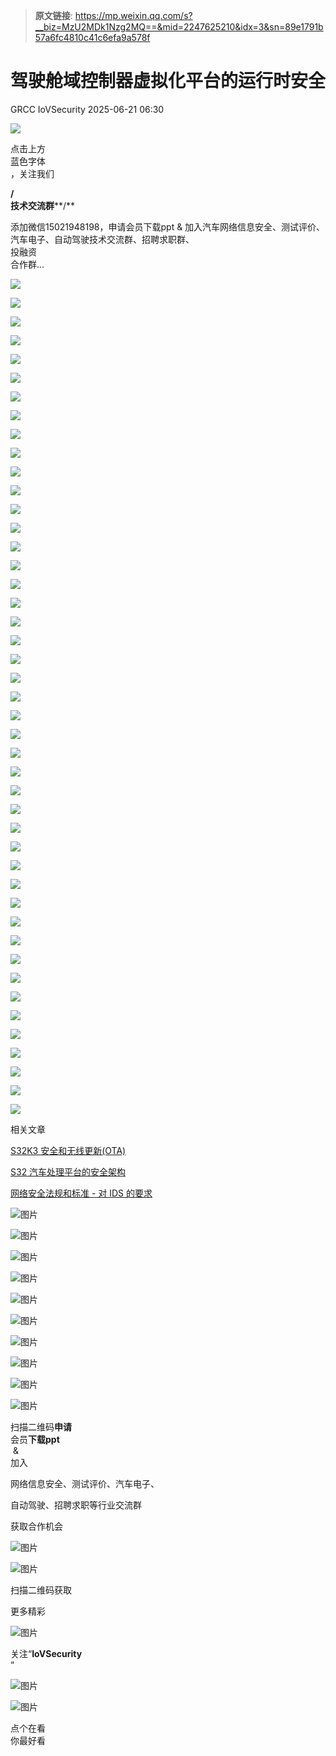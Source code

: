 > **原文链接**: https://mp.weixin.qq.com/s?__biz=MzU2MDk1Nzg2MQ==&mid=2247625210&idx=3&sn=89e1791b57a6fc4810c41c6efa9a578f

#  驾驶舱域控制器虚拟化平台的运行时安全  
GRCC  IoVSecurity   2025-06-21 06:30  
  
![](https://mmbiz.qpic.cn/mmbiz_gif/CQb4KERYG3QA0ezCCjgRONQvXCf3wka7je04trwIyMqsDUWBubpwfiahXImiaoia7NnueGomOO28vicSZ5wEFFTa1Q/640?wx_fmt=gif "")  
  
点击上方  
蓝色字体  
，关注我们  
  
**/**  
**技术交流群****/**  
  
添加微信15021948198，申请会员下载ppt & 加入汽车网络信息安全、测试评价、汽车电子、自动驾驶技术交流群、招聘求职群、  
投融资  
合作群...  
  
![](https://mmbiz.qpic.cn/mmbiz_png/uTSIm9RGwm3Dicl22aVjwk58aQfRKQsqEybT1BVAdWXVRxJIaueJiarvEFvvTfbDGgLLPolOmJb3U7tYzCJiaF0mQ/640?wx_fmt=png "")  
  
![](https://mmbiz.qpic.cn/mmbiz_png/uTSIm9RGwm3Dicl22aVjwk58aQfRKQsqE63w9icayib6QX1XicUkDhL5XX9gsJhsvQ9MPOmWGsjXHlA69L5Y4UR97Q/640?wx_fmt=png "")  
  
![](https://mmbiz.qpic.cn/mmbiz_png/uTSIm9RGwm3Dicl22aVjwk58aQfRKQsqE23ibF7mribeo5v2XjXadIv7pCXib6WK0eRItap4sctc7maDZnfSZ33U9w/640?wx_fmt=png "")  
  
![](https://mmbiz.qpic.cn/mmbiz_png/uTSIm9RGwm3Dicl22aVjwk58aQfRKQsqEcaUrFoaGufzcy4ibPujH0gKr8n6e3myLJlK8R1aWj2Yhedpxy7icyUFA/640?wx_fmt=png "")  
  
![](https://mmbiz.qpic.cn/mmbiz_png/uTSIm9RGwm3Dicl22aVjwk58aQfRKQsqE5Cp7ukKlSbZXDyZ4r806XkxeM6R8wcMZFX7sqG4zgm3k7mvZFRJgWQ/640?wx_fmt=png "")  
  
![](https://mmbiz.qpic.cn/mmbiz_png/uTSIm9RGwm3Dicl22aVjwk58aQfRKQsqEaokgAK1k0wkCPlNib2Jd8vlclpLtf17ibgehjeMAd9Gvqg9XHYia8COLQ/640?wx_fmt=png "")  
  
![](https://mmbiz.qpic.cn/mmbiz_png/uTSIm9RGwm3Dicl22aVjwk58aQfRKQsqEnqicGSPIGKnrS7of5sHYRpCZkyYfmYViaBHM8jjq3iauweiagYiceU0SLTQ/640?wx_fmt=png "")  
  
![](https://mmbiz.qpic.cn/mmbiz_png/uTSIm9RGwm3Dicl22aVjwk58aQfRKQsqEInBwFGOfVSx42T4QYOHeyEKRcr2CgRLqib3pu4NdcUTevTHrn6WpHcg/640?wx_fmt=png "")  
  
![](https://mmbiz.qpic.cn/mmbiz_png/uTSIm9RGwm3Dicl22aVjwk58aQfRKQsqEg2CrUpRKEI0lsG9MBa2Sia84MmVVmy9GgVCQPkv7Iguh4SFBQCWCUjg/640?wx_fmt=png "")  
  
![](https://mmbiz.qpic.cn/mmbiz_png/uTSIm9RGwm3Dicl22aVjwk58aQfRKQsqEn9BJ7LQY8s7gvIsjbdaCxU64V5tjZFll86ugB3plbvjIgoEoWMGcMw/640?wx_fmt=png "")  
  
![](https://mmbiz.qpic.cn/mmbiz_png/uTSIm9RGwm3Dicl22aVjwk58aQfRKQsqErVXYxtI2Wnhe8TX7cJFJXkicQY0ekQvJtdjaF6t9W0CyGKRGcMvnXhg/640?wx_fmt=png "")  
  
![](https://mmbiz.qpic.cn/mmbiz_png/uTSIm9RGwm3Dicl22aVjwk58aQfRKQsqEiaIYnSckv6xUYQAFsI6dFjyMxUezPU12acc7mTGWXQDsdDogMPlPR5w/640?wx_fmt=png "")  
  
![](https://mmbiz.qpic.cn/mmbiz_png/uTSIm9RGwm3Dicl22aVjwk58aQfRKQsqEpJLxCGQaE0eTzk2jicfpBoic6TZjewJezRXleAFibNgcQrCEr28IEIs9Q/640?wx_fmt=png "")  
  
![](https://mmbiz.qpic.cn/mmbiz_png/uTSIm9RGwm3Dicl22aVjwk58aQfRKQsqER4EwRZWrpODJwJKDIv6ebt8oJ1ygd5YuWRPicwyZQseFibicsEnP7hxtw/640?wx_fmt=png "")  
  
![](https://mmbiz.qpic.cn/mmbiz_png/uTSIm9RGwm3Dicl22aVjwk58aQfRKQsqEnFCRJF7kYsqdlV9ZLO3Lic6PWhEGqXyhf1aibD7mNSnRdtS1Rbw1BQfw/640?wx_fmt=png "")  
  
![](https://mmbiz.qpic.cn/mmbiz_png/uTSIm9RGwm3Dicl22aVjwk58aQfRKQsqEuAlBe33aRszg8Wdbk6UIGTg2hTaBcYxmEmbMzWzg1Z5MFrTTxawia0w/640?wx_fmt=png "")  
  
![](https://mmbiz.qpic.cn/mmbiz_png/uTSIm9RGwm3Dicl22aVjwk58aQfRKQsqEs83pYKu2Cm54fRIwRVV4fuVyPodEEVzicl18VswztLicvRFgfm1xLPXw/640?wx_fmt=png "")  
  
![](https://mmbiz.qpic.cn/mmbiz_png/uTSIm9RGwm3Dicl22aVjwk58aQfRKQsqE04QdWMyLKMJnmZ2NhKaCvYmZUrpm6THfokicHhq0DAuOgZvhqDEfvlQ/640?wx_fmt=png "")  
  
![](https://mmbiz.qpic.cn/mmbiz_png/uTSIm9RGwm3Dicl22aVjwk58aQfRKQsqEoFVU4oss9xAGuIL6B3jy4H7FqHjmYEggibPZgSUDMy5TPhYmm86Ynlg/640?wx_fmt=png "")  
  
![](https://mmbiz.qpic.cn/mmbiz_png/uTSIm9RGwm3Dicl22aVjwk58aQfRKQsqE2MiaXENp4P7fuBQfB1xSaIzPeOMqHh65BYmibxUQjJKDbFiaEjhxY4aIQ/640?wx_fmt=png "")  
  
![](https://mmbiz.qpic.cn/mmbiz_png/uTSIm9RGwm3Dicl22aVjwk58aQfRKQsqEicg5VOTw2K146XdX0DibveZHQt07T2zAiaibMD9ZkQ9LWCMEdMztPdDiaYA/640?wx_fmt=png "")  
  
![](https://mmbiz.qpic.cn/mmbiz_png/uTSIm9RGwm3Dicl22aVjwk58aQfRKQsqEdYbgPgzicN8vvh7GnURDSiaiaySLO0Ger3tGAUrEqMEV6cLz0nMDTRbKA/640?wx_fmt=png "")  
  
![](https://mmbiz.qpic.cn/mmbiz_png/uTSIm9RGwm3Dicl22aVjwk58aQfRKQsqEJvtOhHOADIMibAWpW67hQCdsWG2LicrL8h3EVcgau5QHI0f7chqwReuA/640?wx_fmt=png "")  
  
![](https://mmbiz.qpic.cn/mmbiz_png/uTSIm9RGwm3Dicl22aVjwk58aQfRKQsqENWa72CxJxJY8uarxtWkXyKPfML8buibezEbFzZwCasxTqFZV1INjrhQ/640?wx_fmt=png "")  
  
![](https://mmbiz.qpic.cn/mmbiz_png/uTSIm9RGwm3Dicl22aVjwk58aQfRKQsqEtbmOu0UlMqibvzbzUaX81kSzibvwaakFTq6U03ZiblMGTXY8vlo7d0qQQ/640?wx_fmt=png "")  
  
![](https://mmbiz.qpic.cn/mmbiz_png/uTSIm9RGwm3Dicl22aVjwk58aQfRKQsqEjsRlahBYmkpqA3czMoPHtDBCcTgVBA7PBHo9CyMlt9sxDnhP8qMjcg/640?wx_fmt=png "")  
  
![](https://mmbiz.qpic.cn/mmbiz_png/uTSIm9RGwm3Dicl22aVjwk58aQfRKQsqE4zMcyRZJ3mfaP0ErxQiawFiaotic8c07oAubMdD0GEzgdqZibnQvO9tqSg/640?wx_fmt=png "")  
  
![](https://mmbiz.qpic.cn/mmbiz_png/uTSIm9RGwm3Dicl22aVjwk58aQfRKQsqEqEqBbcKW9gh6dNm5ILDwmXm6k0zzZVZGpCwA6HIcoafNbicQtUK8UnA/640?wx_fmt=png "")  
  
![](https://mmbiz.qpic.cn/mmbiz_png/uTSIm9RGwm3Dicl22aVjwk58aQfRKQsqERpicWcNGB66e3ibcecaHfjMVmMOpgeWTPHw942epDnQXLyjLiaeVWvtIg/640?wx_fmt=png "")  
  
![](https://mmbiz.qpic.cn/mmbiz_png/uTSIm9RGwm3Dicl22aVjwk58aQfRKQsqEnibibUvjIlaG3cEL7VJxgcyXJpnmichYGHzHHdd89aAPn9lZp8H4pwvQA/640?wx_fmt=png "")  
  
![](https://mmbiz.qpic.cn/mmbiz_png/uTSIm9RGwm3Dicl22aVjwk58aQfRKQsqEp2sIViag9LA4N9tCNgIcMORYDPmYniaF1JhNaa0tpdkSXllDbrZNZGQA/640?wx_fmt=png "")  
  
![](https://mmbiz.qpic.cn/mmbiz_png/uTSIm9RGwm3Dicl22aVjwk58aQfRKQsqEEiajynUNicIicUIdv7RR4w2N18wD3ibOtLhNODnYsBgSerjnmdHp4GZzOA/640?wx_fmt=png "")  
  
![](https://mmbiz.qpic.cn/mmbiz_png/uTSIm9RGwm3Dicl22aVjwk58aQfRKQsqE7FmWqfAHia2TC21QALXOmIGzJMPj0s44q4ic7ibXjfnplN6SxOibiaNfx4A/640?wx_fmt=png "")  
  
![](https://mmbiz.qpic.cn/mmbiz_png/uTSIm9RGwm3Dicl22aVjwk58aQfRKQsqE338kIm5jGsldejrLLm2MfkaxzBhBDCpicEkmkGu1qXoRb6Yiaicf0PKGA/640?wx_fmt=png "")  
  
![](https://mmbiz.qpic.cn/mmbiz_png/uTSIm9RGwm3Dicl22aVjwk58aQfRKQsqEnkujGNYmeVkCYicF1GXI0Dw3NsicVLZsKQkHdnhwwAEHm1Waf9yIdIeQ/640?wx_fmt=png "")  
  
![](https://mmbiz.qpic.cn/mmbiz_png/uTSIm9RGwm3Dicl22aVjwk58aQfRKQsqEQNltSfiaa2UjRDocHsjsz9NeDTOQgybibDK4kPalOvnnqwtDT3DF2iaBw/640?wx_fmt=png "")  
  
![](https://mmbiz.qpic.cn/mmbiz_png/uTSIm9RGwm3Dicl22aVjwk58aQfRKQsqERAz1vef0WHfiadBVeBISGMHDicd0bxzIMibYDFtOJLc0BZSyqrxDziaCXA/640?wx_fmt=png "")  
  
![](https://mmbiz.qpic.cn/mmbiz_png/uTSIm9RGwm3Dicl22aVjwk58aQfRKQsqEd6NschCII2mxDXKaMSxvZ4b6mqbiaVWLkfdibDAF3zWO3pEPyQ9yKBaQ/640?wx_fmt=png "")  
  
![](https://mmbiz.qpic.cn/mmbiz_png/uTSIm9RGwm3Dicl22aVjwk58aQfRKQsqESxOYhVYfMomLeXrCfuTul4RSPSWq9EMtYEqMRISbcv4gvH1bIyMA1A/640?wx_fmt=png "")  
  
![](https://mmbiz.qpic.cn/mmbiz_png/uTSIm9RGwm3Dicl22aVjwk58aQfRKQsqElib2tT5iaib7v23jiabXLWj0icTbutiat362IbY3XAZUsicZTQVcUxeTpP3Dw/640?wx_fmt=png "")  
  
![](https://mmbiz.qpic.cn/mmbiz_png/uTSIm9RGwm3Dicl22aVjwk58aQfRKQsqE4bjHmMPY4iaBzmibcD8YAhVicaZlg6Obk6mbqwP9qGPNgmE3TDI2ibkzeg/640?wx_fmt=png "")  
  
![](https://mmbiz.qpic.cn/mmbiz_png/uTSIm9RGwm3Dicl22aVjwk58aQfRKQsqE0e3kOI9r6TszqOtD1hUDUaB5MPuN7KshLViaQibH2ApzGJnmVec7oLEA/640?wx_fmt=png "")  
  
![](https://mmbiz.qpic.cn/mmbiz_png/uTSIm9RGwm3Dicl22aVjwk58aQfRKQsqEk1lkjYUpqeNJarcJPzHp6ia8HGdCPspG7a0BKjyCAyc2Hjf2icG4SWjw/640?wx_fmt=png "")  
  
![](https://mmbiz.qpic.cn/mmbiz_png/uTSIm9RGwm3Dicl22aVjwk58aQfRKQsqEbSricxfCAAJPDHnX0ROWiaYTytG9Oibjic0xJr5J0wh8Q1Zkh950xS8X7g/640?wx_fmt=png "")  
  
![](https://mmbiz.qpic.cn/mmbiz_gif/b96CibCt70iabwjyojLhA03PtxUnkNPREnt2F48ywfXLpDdDAjicOTPI8Q94tVLbJ58tbRs12iaXDKhUOW9gd4NlFA/640?wx_fmt=gif "")  
  
相关文章  
  
  
[S32K3 安全和无线更新(OTA)](http://mp.weixin.qq.com/s?__biz=MzU2MDk1Nzg2MQ==&mid=2247542574&idx=1&sn=92c6a83bf552fc7e78cc3badf584f63a&chksm=fc0277e4cb75fef2a92d92b9a12de31d0b380941deca473e0e32a4813f19ded01e6d87c99877&scene=21#wechat_redirect)  
  
  
[S32 汽车处理平台的安全架构](http://mp.weixin.qq.com/s?__biz=MzU2MDk1Nzg2MQ==&mid=2247543011&idx=2&sn=c7dcd8b3fa4601cb3f585314f91a545a&chksm=fc027829cb75f13f9b4a4dec659c049e7112719c041d7224840753459f23f1c10157758b921f&scene=21#wechat_redirect)  
  
  
[网络安全法规和标准 - 对 IDS 的要求](http://mp.weixin.qq.com/s?__biz=MzU2MDk1Nzg2MQ==&mid=2247542149&idx=1&sn=f6205c260d50ca9fd559170408faf4bb&chksm=fc02754fcb75fc5956e0323834fab47c57f55762bbf2d45a900c40ff5b6a654128c6c8a026b4&scene=21#wechat_redirect)  
  
  
![图片](https://mmbiz.qpic.cn/mmbiz_gif/MfTd6rd9CyvNRMW8I9cvI1CK5gKiaYqg2veTn9t9dAe1GxYic7pAvgvRIKNFickConFyX8AvW2reAq8GchJI6aBpA/640?wx_fmt=gif&wxfrom=5&wx_lazy=1&tp=webp "")  
  
![图片](https://mmbiz.qpic.cn/mmbiz_png/uTSIm9RGwm0eyZDZDWXdfJtZ4zNeokGpibT4PKCODS1lbH91cbWbyUSibOkqtIh4pArmXjdv5OvFckKia0ia3FamqQ/640?wx_fmt=png&from=appmsg&watermark=1&wxfrom=5&wx_lazy=1&tp=webp "")  
  
  
![图片](https://mmbiz.qpic.cn/mmbiz_png/uTSIm9RGwm0gS0uHpiblBwuOoicp3VsHkfiawbEBGHGwt1TJkyALdfNgYwl8ic3CmSzdr8hI7Qg0OfZMA0d6Y1enyw/640?wx_fmt=png&from=appmsg&wxfrom=5&wx_lazy=1&tp=webp "")  
  
  
![图片](https://mmbiz.qpic.cn/mmbiz_png/uTSIm9RGwm0IDRYOFLl2XY8nUgX5iaUL7KV9Dr2UTjQBXXZGlwDOPNbVyedZcLn3Z5sEqW0PEwwuLU7b7lRAvwA/640?wx_fmt=png&from=appmsg&wxfrom=5&wx_lazy=1&tp=webp "")  
  
  
  
  
![图片](https://mmbiz.qpic.cn/mmbiz_png/uTSIm9RGwm3blv4rkY4Rb273UGM23NhicAN2ZR203uG08ubJox357DvePVib6R0WciciaqnicS1nrR3k8ianibkvjFCKw/640?wx_fmt=png&from=appmsg&wxfrom=5&wx_lazy=1&tp=webp "")  
  
  
  
  
![图片](https://mmbiz.qpic.cn/mmbiz_png/uTSIm9RGwm0eyZDZDWXdfJtZ4zNeokGpMFMDRsmxxWHJLDnoS7xQJVtCMJpEhZUA7TibdTVWXWXntH5wfj7V1hg/640?wx_fmt=png&from=appmsg&watermark=1&wxfrom=5&wx_lazy=1&tp=webp "")  
  
  
  
  
![图片](https://mmbiz.qpic.cn/mmbiz_png/uTSIm9RGwm0eyZDZDWXdfJtZ4zNeokGphLibYd53vbactiaySicsgDAvia1D5YyEAdrybdkFq6AugGBn7QK53srA0w/640?wx_fmt=png&from=appmsg&watermark=1&wxfrom=5&wx_lazy=1&tp=webp "")  
  
![图片](https://mmbiz.qpic.cn/mmbiz_png/8Pvibnf7ic0cy77VtN8ibA7XuZgvGQoicjpar7CWkfIEXV4CEjiankS0tjDZEUgxhNHf0HicpBNcO4YuhOm5eIdb7RaA/640?wx_fmt=other&wxfrom=5&wx_lazy=1&wx_co=1&tp=webp "")  
  
  
![图片](https://mmbiz.qpic.cn/mmbiz_png/9yhibG49kQicogTWBZcB6XwgTib9lH6QN57pFdZwoRicFbc3JLM7icu8hadyzRKztBHGZ7eDEVgMiaHYqExfhbbpb5vA/640?wx_fmt=other&wxfrom=5&wx_lazy=1&wx_co=1&tp=webp "")  
  
![图片](https://mmbiz.qpic.cn/mmbiz_png/uTSIm9RGwm2F3KDtuNYvmkK20aeBw5tzC4P9ibHF9ZvNa8C5jrwloaUH0C7GHj5j9icJh7XicdFckbQ3M0sSlKs8w/640?wx_fmt=other&from=appmsg&wxfrom=5&wx_lazy=1&wx_co=1&tp=webp "")  
  
扫描二维码**申请**  
会员**下载ppt**  
 &   
加入  
  
网络信息安全、测试评价、汽车电子、  
  
自动驾驶、招聘求职等行业交流群  
  
获取合作机会  
  
  
![图片](https://mmbiz.qpic.cn/mmbiz_png/kuhNyShuqyAGSIk680L6OHthYzkwuUDkKqfw3icohb1JLrEvjicKgfaiatIDP1L7RN7zPQkzbrksWzTMmgh5LKjzA/640?wx_fmt=other&wxfrom=5&wx_lazy=1&wx_co=1&tp=webp "")  
  
![图片](https://mmbiz.qpic.cn/mmbiz_jpg/uTSIm9RGwm0ibSggKRaicPibLl2nXk3lGdgeoXo0P9Xy8e2aNHPm3LOhKjicHk2zhB5V1ar3CwUTs258UkiaTPYq4gw/640?wx_fmt=other&wxfrom=5&wx_lazy=1&wx_co=1&tp=webp "")  
  
扫描二维码获取  
  
更多精彩  
  
![图片](https://mmbiz.qpic.cn/mmbiz_png/XiacM3aibSNia0qvdL1PUiaZugASarnXx5wAxT5ic13sgRB49E67AsdWeZpHnibUEW2oibToqEWRjHmImztgv33MaknnQ/640?wx_fmt=other&wxfrom=5&wx_lazy=1&wx_co=1&tp=webp "")  
  
  
关注“**IoVSecurity**  
”  
  
  
![图片](https://mmbiz.qpic.cn/mmbiz_png/fBQwicMRtG3qyicHcTibNaG9RMs2E8knzWpfH0gnibzKsciaBTYdnW8mFyNgvEAqBNoib29iasxMgwh2gWRSIkINyHVLA/640?wx_fmt=other&wxfrom=5&wx_lazy=1&wx_co=1&tp=webp "")  
  
![图片](https://mmbiz.qpic.cn/mmbiz_png/D7nIuxbSmauhlzDVRGHTibAGyGcFvY5qFSPyZdMCxTSXwjhzFTotRe6rciaIxatoAHF0MPI73MMPAbf0UUMIMSvw/640?wx_fmt=other&wxfrom=5&wx_lazy=1&wx_co=1&tp=webp "")  
  
点个在看  
你最好看  
  
  
  
